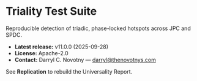 # Triality Test Suite


Reproducible detection of triadic, phase-locked hotspots across JPC and SPDC.


- **Latest release:** v11.0.0 (2025-09-28)
- **License:** Apache-2.0
- **Contact:** Darryl C. Novotny — darryl@thenovotnys.com


See **Replication** to rebuild the Universality Report.